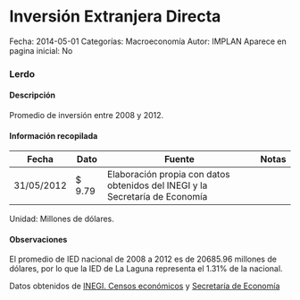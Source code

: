 Inversión Extranjera Directa
=====

Fecha: 2014-05-01
Categorías: Macroeconomía
Autor: IMPLAN
Aparece en pagina inicial: No

### Lerdo

#### Descripción

Promedio de inversión entre 2008 y 2012.

<!-- break -->

#### Información recopilada

<table class="table table-hover table-bordered matriz">
  <thead>
    <tr><th>Fecha</th><th>Dato</th><th>Fuente</th><th>Notas</th></tr>
  </thead>
  <tbody>
    <tr><td class="centrado">31/05/2012</td><td class="derecha">$ 9.79</td><td>Elaboración propia con datos obtenidos del INEGI y la Secretaría de Economía</td><td></td></tr>
  </tbody>
</table>

Unidad: Millones de dólares.

#### Observaciones

El promedio de IED nacional de 2008 a 2012 es de 20685.96 millones de dólares, por lo que la IED de La Laguna representa el 1.31% de la nacional.

Datos obtenidos de [INEGI. Censos económicos](http://www3.inegi.org.mx/sistemas/saic/)
y [Secretaría de Economía](http://www.economia.gob.mx/comunidad-negocios/competitividad-normatividad/inversion-extranjera-directa/estadistica-oficial-de-ied-en-mexico)
